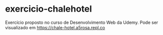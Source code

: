 # exercicio-chalehotel
Exercício proposto no curso de Desenvolvimento Web da Udemy. 
Pode ser visualizado em https://chale-hotel.a5rosa.repl.co


